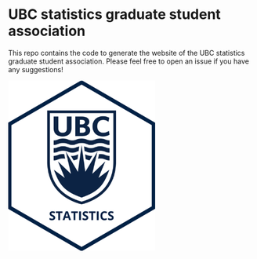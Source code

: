 # UBC statistics graduate student association

This repo contains the code to generate the website of the UBC statistics
graduate student association.
Please feel free to open an issue if you have any suggestions!

<p>
  <img src="ubc_stats_hexsticker.png" width="300"/>
</p>
